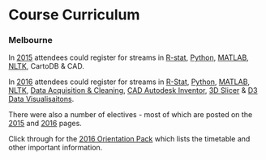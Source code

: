 # Course Curriculum


### Melbourne

In [2015](melbourne.resbaz.edu.au/resbaz2015) attendees could register for streams in [R-stat](http://t.umblr.com/redirect?z=http%3A%2F%2Fresbaz.github.io%2F2015-02-16-resbaz-r%2F&t=ODkwYjc4OGM1ZWIzZWQyNzE3NzczMTc2OGU4NjA3OWYwY2Q0NzFjMixUbU4zdWpESg%3D%3D), [Python](http://t.umblr.com/redirect?z=http%3A%2F%2Fresbaz.github.io%2F2015-02-16-resbaz-python%2F&t=MWI5MzE5YWQ3MGU5NTNmNzhiN2ExMDM1M2EyOTRkZmY5ZTlkMGU2OCxUbU4zdWpESg%3D%3D), [MATLAB](http://t.umblr.com/redirect?z=http%3A%2F%2Fresbaz.github.io%2F2015-02-16-resbaz-matlab%2F&t=YWYwNzliZTA5ZTU0YmIwYzcwZmE5YmUzNGIwODAwNDlhOTY1OTM4MSxUbU4zdWpESg%3D%3D), [NLTK](http://t.umblr.com/redirect?z=https%3A%2F%2Fgithub.com%2Fresbaz%2Flessons%2Ftree%2Fmaster%2Fnltk&t=OGQyOWFhYmZlNTY0ODRhMjY3ZmQ4NmMwYmRiNGFiZTVlMGIwYTVkMSxUbU4zdWpESg%3D%3D), CartoDB & CAD. 

In [2016](melbourne.resbaz.edu.au/resbaz2016) attendees could register for streams in [R-Stat](http://t.umblr.com/redirect?z=http%3A%2F%2Fresbaz.github.io%2Fr-resbaz-2016%2F&t=MTkxYjdlOTQwZDg0NTYzYzQxMjhmZWI2Mjg4NTMzNDJjNzEyMDdhYSxUbU4zdWpESg%3D%3D), [Python](http://t.umblr.com/redirect?z=http%3A%2F%2Fswcarpentry.github.io%2Fpython-novice-inflammation%2F&t=NjM2ODJlZGQyMTg4MTdlY2UyYTYwYTJjNzI3MmQzODVkMzk1YzJlMixUbU4zdWpESg%3D%3D), [MATLAB](http://t.umblr.com/redirect?z=https%3A%2F%2Fgithub.com%2Fpkaroly%2FMATLAB-Beginners-Challenges&t=ZTI1YzMxYTA0NzFmN2E2NGY0Yjg2YzVlMjc5MmYzODMxMTg1YmY5NyxUbU4zdWpESg%3D%3D), [NLTK](http://t.umblr.com/redirect?z=https%3A%2F%2Fgithub.com%2Fdoylek1%2FNLTK&t=M2RhODY0NTU0MTExZWQzMzA4NDlmNWQzYTU3ZTY3ZDFjZDU3N2Y3OSxUbU4zdWpESg%3D%3D), [Data Acquisition & Cleaning](http://t.umblr.com/redirect?z=https%3A%2F%2Fyuandra.github.io%2F2016-02-01-data-acquisition-cleaning&t=NzQ3Y2RjNGJjYjYyOGQ4MTdmNTlmNzBmNzE2MmU4YzBhOTA3MzUzZixUbU4zdWpESg%3D%3D), [CAD Autodesk Inventor](http://t.umblr.com/redirect?z=https%3A%2F%2Fdocs.google.com%2Fpresentation%2Fd%2F1DoqpFab4aIDSg5XDtsaH_a6c-3Ntcg8TbJ7Me1oqocM%2Fedit%3Fusp%3Dsharing&t=ZjNmNzQ3OGVjNzlkOTQ1ZTdhMzlhMTY4YWJiZDUwYmM4NmQxNjY1OCxUbU4zdWpESg%3D%3D), [3D Slicer](http://t.umblr.com/redirect?z=https%3A%2F%2Fdrive.google.com%2Fopen%3Fid%3D1qFI_EuVbze_-Vc4idWXQ14OJnFD3zKyAWdajPa47qzc&t=Nzg2ZDQxNDJjZjE3MzliNzQ5MTNjMDgxNTJjYzVmNGJmNzFjZDM5MCxUbU4zdWpESg%3D%3D) & [D3 Data Visualisaitons](http://t.umblr.com/redirect?z=http%3A%2F%2Fisakiko.github.io%2FD3-visualising-data%2F&t=YjM2NzNlYWY5M2E4ZjZkYWRmZjQ2ODc1ZWRmNDAyZGE1ODg0MDNhZCxUbU4zdWpESg%3D%3D). 

There were also a number of electives - most of which are posted on the [2015](melbourne.resbaz.edu.au/2015) and [2016](melbourne.resbaz.edu.au/resbaz2016) pages. 

Click through for the [2016 Orientation Pack](https://docs.google.com/document/d/1xC25NERHTUJz_Ps_z8Yt_0DjJ2O49QfrJBN2qnUvAec/pub) which lists the timetable and other important information. 

